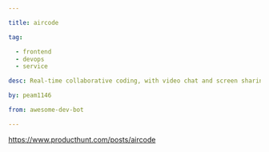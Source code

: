 ```yaml
---

title: aircode 

tag: 

  - frontend
  - devops
  - service 

desc: Real-time collaborative coding, with video chat and screen sharing 

by: peam1146 

from: awesome-dev-bot 

---
```




https://www.producthunt.com/posts/aircode 

